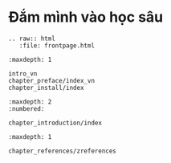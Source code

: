 Đắm mình vào học sâu
========================

```eval_rst
.. raw:: html
   :file: frontpage.html
```

```toc
:maxdepth: 1

intro_vn
chapter_preface/index_vn
chapter_install/index
```

```toc
:maxdepth: 2
:numbered:

chapter_introduction/index
```

```toc
:maxdepth: 1

chapter_references/zreferences
```
